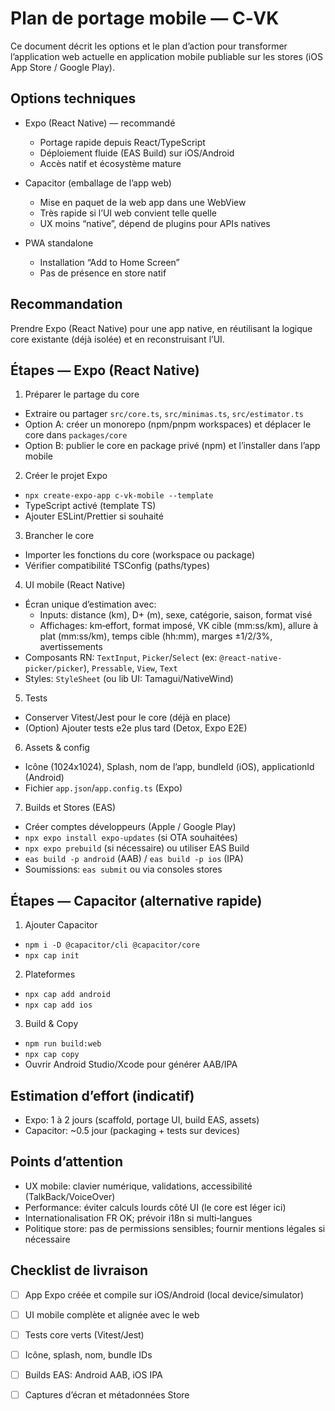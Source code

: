 # Plan de portage mobile — C‑VK

Ce document décrit les options et le plan d’action pour transformer l’application web actuelle en application mobile publiable sur les stores (iOS App Store / Google Play).

## Options techniques

- Expo (React Native) — recommandé
  - Portage rapide depuis React/TypeScript
  - Déploiement fluide (EAS Build) sur iOS/Android
  - Accès natif et écosystème mature

- Capacitor (emballage de l’app web)
  - Mise en paquet de la web app dans une WebView
  - Très rapide si l’UI web convient telle quelle
  - UX moins “native”, dépend de plugins pour APIs natives

- PWA standalone
  - Installation “Add to Home Screen”
  - Pas de présence en store natif

## Recommandation

Prendre Expo (React Native) pour une app native, en réutilisant la logique core existante (déjà isolée) et en reconstruisant l’UI.

## Étapes — Expo (React Native)

1) Préparer le partage du core
- Extraire ou partager `src/core.ts`, `src/minimas.ts`, `src/estimator.ts`
- Option A: créer un monorepo (npm/pnpm workspaces) et déplacer le core dans `packages/core`
- Option B: publier le core en package privé (npm) et l’installer dans l’app mobile

2) Créer le projet Expo
- `npx create-expo-app c-vk-mobile --template`
- TypeScript activé (template TS)
- Ajouter ESLint/Prettier si souhaité

3) Brancher le core
- Importer les fonctions du core (workspace ou package)
- Vérifier compatibilité TSConfig (paths/types)

4) UI mobile (React Native)
- Écran unique d’estimation avec:
  - Inputs: distance (km), D+ (m), sexe, catégorie, saison, format visé
  - Affichages: km‑effort, format imposé, VK cible (mm:ss/km), allure à plat (mm:ss/km), temps cible (hh:mm), marges ±1/2/3%, avertissements
- Composants RN: `TextInput`, `Picker`/`Select` (ex: `@react-native-picker/picker`), `Pressable`, `View`, `Text`
- Styles: `StyleSheet` (ou lib UI: Tamagui/NativeWind)

5) Tests
- Conserver Vitest/Jest pour le core (déjà en place)
- (Option) Ajouter tests e2e plus tard (Detox, Expo E2E)

6) Assets & config
- Icône (1024x1024), Splash, nom de l’app, bundleId (iOS), applicationId (Android)
- Fichier `app.json`/`app.config.ts` (Expo)

7) Builds et Stores (EAS)
- Créer comptes développeurs (Apple / Google Play)
- `npx expo install expo-updates` (si OTA souhaitées)
- `npx expo prebuild` (si nécessaire) ou utiliser EAS Build
- `eas build -p android` (AAB) / `eas build -p ios` (IPA)
- Soumissions: `eas submit` ou via consoles stores

## Étapes — Capacitor (alternative rapide)

1) Ajouter Capacitor
- `npm i -D @capacitor/cli @capacitor/core`
- `npx cap init`

2) Plateformes
- `npx cap add android`
- `npx cap add ios`

3) Build & Copy
- `npm run build:web`
- `npx cap copy`
- Ouvrir Android Studio/Xcode pour générer AAB/IPA

## Estimation d’effort (indicatif)

- Expo: 1 à 2 jours (scaffold, portage UI, build EAS, assets)
- Capacitor: ~0.5 jour (packaging + tests sur devices)

## Points d’attention

- UX mobile: clavier numérique, validations, accessibilité (TalkBack/VoiceOver)
- Performance: éviter calculs lourds côté UI (le core est léger ici)
- Internationalisation FR OK; prévoir i18n si multi‑langues
- Politique store: pas de permissions sensibles; fournir mentions légales si nécessaire

## Checklist de livraison

- [ ] App Expo créée et compile sur iOS/Android (local device/simulator)
- [ ] UI mobile complète et alignée avec le web
- [ ] Tests core verts (Vitest/Jest)
- [ ] Icône, splash, nom, bundle IDs
- [ ] Builds EAS: Android AAB, iOS IPA
- [ ] Captures d’écran et métadonnées Store

